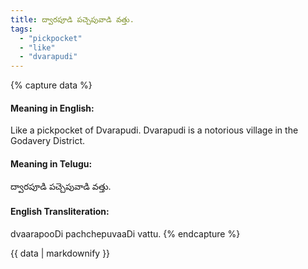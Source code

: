 ```yaml
---
title: ద్వారపూడి పచ్చెపువాడి వత్తు.
tags:
  - "pickpocket"
  - "like"
  - "dvarapudi"
---
```


{% capture data %}
#### Meaning in English:
Like a pickpocket of Dvarapudi.
Dvarapudi is a notorious village in the Godavery District.

#### Meaning in Telugu:
ద్వారపూడి పచ్చెపువాడి వత్తు.

#### English Transliteration:
dvaarapooDi pachchepuvaaDi vattu.
{% endcapture %}

{{ data | markdownify }}

